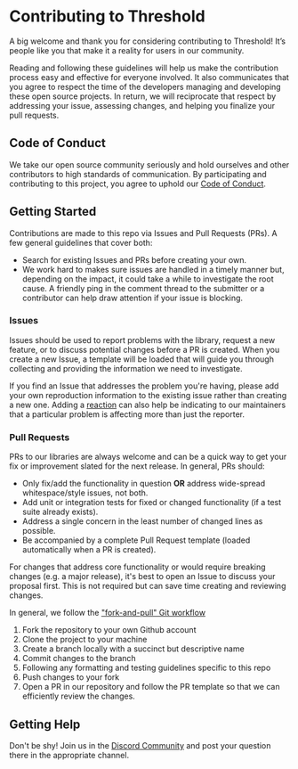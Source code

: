 # Contributing to Threshold

A big welcome and thank you for considering contributing to Threshold! It’s people like you that make it a reality for users in our community.

Reading and following these guidelines will help us make the contribution process easy and effective for everyone involved. It also communicates that you agree to respect the time of the developers 
managing and developing these open source projects. In return, we will reciprocate that respect by addressing your issue, assessing changes, 
and helping you finalize your pull requests.

## Code of Conduct

We take our open source community seriously and hold ourselves and other contributors to high 
standards of communication. By participating and contributing to this project, you agree 
to uphold our [Code of Conduct](./CODE_OF_CONDUCT.md).

## Getting Started

Contributions are made to this repo via Issues and Pull Requests (PRs). A few general 
guidelines that cover both:

- Search for existing Issues and PRs before creating your own.
- We work hard to makes sure issues are handled in a timely manner but, depending 
  on the impact, it could take a while to investigate the root cause. A friendly ping in 
  the comment thread to the submitter or a contributor can help draw attention if your issue is blocking.

### Issues

Issues should be used to report problems with the library, request a new feature, or to discuss potential changes before a 
PR is created. When you create a new Issue, a template will be loaded that will guide you 
through collecting and providing the information we need to investigate.

If you find an Issue that addresses the problem you're having, please add your own 
reproduction information to the existing issue rather than creating a new one. 
Adding a [reaction](https://github.blog/2016-03-10-add-reactions-to-pull-requests-issues-and-comments/) can 
also help be indicating to our maintainers that a particular problem is affecting more than just the reporter.

### Pull Requests

PRs to our libraries are always welcome and can be a quick way to get your fix or improvement 
slated for the next release. In general, PRs should:

- Only fix/add the functionality in question **OR** address wide-spread whitespace/style issues, not both.
- Add unit or integration tests for fixed or changed functionality (if a test suite already exists).
- Address a single concern in the least number of changed lines as possible.
- Be accompanied by a complete Pull Request template (loaded automatically when a PR is created).

For changes that address core functionality or would require breaking changes (e.g. a major release), 
it's best to open an Issue to discuss your proposal first. This is not required but can save time 
creating and reviewing changes.

In general, we follow the ["fork-and-pull" Git workflow](https://github.com/susam/gitpr)

1. Fork the repository to your own Github account
2. Clone the project to your machine
3. Create a branch locally with a succinct but descriptive name
4. Commit changes to the branch
5. Following any formatting and testing guidelines specific to this repo
6. Push changes to your fork
7. Open a PR in our repository and follow the PR template so that we can efficiently review the changes.

## Getting Help

Don't be shy! Join us in the [Discord Community](https://discord.gg/threshold) and post your question there 
in the appropriate channel.
